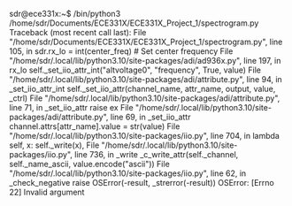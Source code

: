 sdr@ece331x:~$ /bin/python3 /home/sdr/Documents/ECE331X/ECE331X_Project_1/spectrogram.py
Traceback (most recent call last):
  File "/home/sdr/Documents/ECE331X/ECE331X_Project_1/spectrogram.py", line 105, in <module>
    sdr.rx_lo = int(center_freq)  # Set center frequency
  File "/home/sdr/.local/lib/python3.10/site-packages/adi/ad936x.py", line 197, in rx_lo
    self._set_iio_attr_int("altvoltage0", "frequency", True, value)
  File "/home/sdr/.local/lib/python3.10/site-packages/adi/attribute.py", line 94, in _set_iio_attr_int
    self._set_iio_attr(channel_name, attr_name, output, value, _ctrl)
  File "/home/sdr/.local/lib/python3.10/site-packages/adi/attribute.py", line 71, in _set_iio_attr
    raise ex
  File "/home/sdr/.local/lib/python3.10/site-packages/adi/attribute.py", line 69, in _set_iio_attr
    channel.attrs[attr_name].value = str(value)
  File "/home/sdr/.local/lib/python3.10/site-packages/iio.py", line 704, in <lambda>
    lambda self, x: self._write(x),
  File "/home/sdr/.local/lib/python3.10/site-packages/iio.py", line 736, in _write
    _c_write_attr(self._channel, self._name_ascii, value.encode("ascii"))
  File "/home/sdr/.local/lib/python3.10/site-packages/iio.py", line 62, in _check_negative
    raise OSError(-result, _strerror(-result))
OSError: [Errno 22] Invalid argument